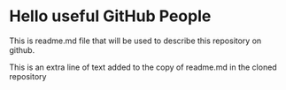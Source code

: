 # Hello useful GitHub People
This is readme.md file that will be used to describe this repository on github.

This is an extra line of text added to the copy of readme.md in the cloned repository
